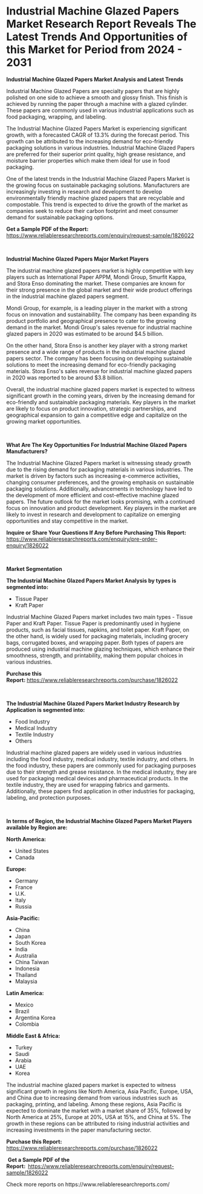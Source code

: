 <p><h1>Industrial Machine Glazed Papers Market Research Report Reveals The Latest Trends And Opportunities of this Market for Period from 2024 - 2031</h1></p><p><strong>Industrial Machine Glazed Papers Market Analysis and Latest Trends</strong></p>
<p><p>Industrial Machine Glazed Papers are specialty papers that are highly polished on one side to achieve a smooth and glossy finish. This finish is achieved by running the paper through a machine with a glazed cylinder. These papers are commonly used in various industrial applications such as food packaging, wrapping, and labeling.</p><p>The Industrial Machine Glazed Papers Market is experiencing significant growth, with a forecasted CAGR of 13.3% during the forecast period. This growth can be attributed to the increasing demand for eco-friendly packaging solutions in various industries. Industrial Machine Glazed Papers are preferred for their superior print quality, high grease resistance, and moisture barrier properties which make them ideal for use in food packaging.</p><p>One of the latest trends in the Industrial Machine Glazed Papers Market is the growing focus on sustainable packaging solutions. Manufacturers are increasingly investing in research and development to develop environmentally friendly machine glazed papers that are recyclable and compostable. This trend is expected to drive the growth of the market as companies seek to reduce their carbon footprint and meet consumer demand for sustainable packaging options.</p></p>
<p><strong>Get a Sample PDF of the Report:&nbsp;</strong> <a href="https://www.reliableresearchreports.com/enquiry/request-sample/1826022">https://www.reliableresearchreports.com/enquiry/request-sample/1826022</a></p>
<p>&nbsp;</p>
<p><strong>Industrial Machine Glazed Papers Major Market Players</strong></p>
<p><p>The industrial machine glazed papers market is highly competitive with key players such as International Paper APPM, Mondi Group, Smurfit Kappa, and Stora Enso dominating the market. These companies are known for their strong presence in the global market and their wide product offerings in the industrial machine glazed papers segment.</p><p>Mondi Group, for example, is a leading player in the market with a strong focus on innovation and sustainability. The company has been expanding its product portfolio and geographical presence to cater to the growing demand in the market. Mondi Group's sales revenue for industrial machine glazed papers in 2020 was estimated to be around $4.5 billion.</p><p>On the other hand, Stora Enso is another key player with a strong market presence and a wide range of products in the industrial machine glazed papers sector. The company has been focusing on developing sustainable solutions to meet the increasing demand for eco-friendly packaging materials. Stora Enso's sales revenue for industrial machine glazed papers in 2020 was reported to be around $3.8 billion.</p><p>Overall, the industrial machine glazed papers market is expected to witness significant growth in the coming years, driven by the increasing demand for eco-friendly and sustainable packaging materials. Key players in the market are likely to focus on product innovation, strategic partnerships, and geographical expansion to gain a competitive edge and capitalize on the growing market opportunities.</p></p>
<p>&nbsp;</p>
<p><strong>What Are The Key Opportunities For Industrial Machine Glazed Papers Manufacturers?</strong></p>
<p><p>The Industrial Machine Glazed Papers market is witnessing steady growth due to the rising demand for packaging materials in various industries. The market is driven by factors such as increasing e-commerce activities, changing consumer preferences, and the growing emphasis on sustainable packaging solutions. Additionally, advancements in technology have led to the development of more efficient and cost-effective machine glazed papers. The future outlook for the market looks promising, with a continued focus on innovation and product development. Key players in the market are likely to invest in research and development to capitalize on emerging opportunities and stay competitive in the market.</p></p>
<p><strong>Inquire or Share Your Questions If Any Before Purchasing This Report:</strong> <a href="https://www.reliableresearchreports.com/enquiry/pre-order-enquiry/1826022">https://www.reliableresearchreports.com/enquiry/pre-order-enquiry/1826022</a></p>
<p>&nbsp;</p>
<p><strong>Market Segmentation</strong></p>
<p><strong>The Industrial Machine Glazed Papers Market Analysis by types is segmented into:</strong></p>
<p><ul><li>Tissue Paper</li><li>Kraft Paper</li></ul></p>
<p><p>Industrial Machine Glazed Papers market includes two main types - Tissue Paper and Kraft Paper. Tissue Paper is predominantly used in hygiene products, such as facial tissues, napkins, and toilet paper. Kraft Paper, on the other hand, is widely used for packaging materials, including grocery bags, corrugated boxes, and wrapping paper. Both types of papers are produced using industrial machine glazing techniques, which enhance their smoothness, strength, and printability, making them popular choices in various industries.</p></p>
<p><strong>Purchase this Report:&nbsp;</strong><a href="https://www.reliableresearchreports.com/purchase/1826022">https://www.reliableresearchreports.com/purchase/1826022</a></p>
<p>&nbsp;</p>
<p><strong>The Industrial Machine Glazed Papers Market Industry Research by Application is segmented into:</strong></p>
<p><ul><li>Food Industry</li><li>Medical Industry</li><li>Textile Industry</li><li>Others</li></ul></p>
<p><p>Industrial machine glazed papers are widely used in various industries including the food industry, medical industry, textile industry, and others. In the food industry, these papers are commonly used for packaging purposes due to their strength and grease resistance. In the medical industry, they are used for packaging medical devices and pharmaceutical products. In the textile industry, they are used for wrapping fabrics and garments. Additionally, these papers find application in other industries for packaging, labeling, and protection purposes.</p></p>
<p>&nbsp;</p>
<p><strong>In terms of Region, the Industrial Machine Glazed Papers Market Players available by Region are:</strong></p>
<p>
    <p> <strong> North America: </strong>
        <ul>
            <li>United States</li>
            <li>Canada</li>
        </ul>
        </p> 
    <p> <strong> Europe: </strong>
        <ul>
            <li>Germany</li>
            <li>France</li>
            <li>U.K.</li>
            <li>Italy</li>
            <li>Russia</li>
        </ul>
        </p> 
    <p> <strong> Asia-Pacific: </strong>
        <ul>
            <li>China</li>
            <li>Japan</li>
            <li>South Korea</li>
            <li>India</li>
            <li>Australia</li>
            <li>China Taiwan</li>
            <li>Indonesia</li>
            <li>Thailand</li>
            <li>Malaysia</li>
        </ul>
        </p> 
    <p> <strong> Latin America: </strong>
        <ul>
            <li>Mexico</li>
            <li>Brazil</li>
            <li>Argentina Korea</li>
            <li>Colombia</li>
        </ul>
        </p> 
    <p> <strong> Middle East & Africa: </strong>
        <ul>
            <li>Turkey</li>
            <li>Saudi</li>
            <li>Arabia</li>
            <li>UAE</li>
            <li>Korea</li>
        </ul>
    </p>
    </p>
<p><p>The industrial machine glazed papers market is expected to witness significant growth in regions like North America, Asia Pacific, Europe, USA, and China due to increasing demand from various industries such as packaging, printing, and labeling. Among these regions, Asia Pacific is expected to dominate the market with a market share of 35%, followed by North America at 25%, Europe at 20%, USA at 15%, and China at 5%. The growth in these regions can be attributed to rising industrial activities and increasing investments in the paper manufacturing sector.</p></p>
<p><strong>Purchase this Report: </strong><a href="https://www.reliableresearchreports.com/purchase/1826022">https://www.reliableresearchreports.com/purchase/1826022</a></p>
<p>&nbsp;<strong>Get a Sample PDF of the Report:&nbsp;&nbsp;</strong><a href="https://www.reliableresearchreports.com/enquiry/request-sample/1826022">https://www.reliableresearchreports.com/enquiry/request-sample/1826022</a></p>
<p><strong></strong></p>
<p>Check more reports on https://www.reliableresearchreports.com/</p>